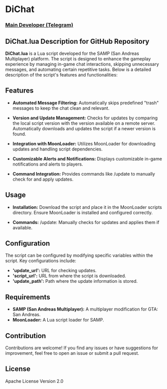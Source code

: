 # DiChat

### [Main Developer (Telegram)](https://t.me/lisowsky)

## DiChat.lua Description for GitHub Repository

**DiChat.lua** is a Lua script developed for the SAMP (San Andreas Multiplayer) platform. The script is designed to enhance the gameplay experience by managing in-game chat interactions, skipping unnecessary messages, and automating certain repetitive tasks. Below is a detailed description of the script's features and functionalities:

## Features

- **Automated Message Filtering:**
Automatically skips predefined "trash" messages to keep the chat clean and relevant.

- **Version and Update Management:**
Checks for updates by comparing the local script version with the version available on a remote server.
Automatically downloads and updates the script if a newer version is found.

- **Integration with MoonLoader:**
Utilizes MoonLoader for downloading updates and handling script dependencies.

- **Customizable Alerts and Notifications:**
Displays customizable in-game notifications and alerts to players.

- **Command Integration:**
Provides commands like /update to manually check for and apply updates.

## Usage

- **Installation:**
Download the script and place it in the MoonLoader scripts directory.
Ensure MoonLoader is installed and configured correctly.

- **Commands:**
/update: Manually checks for updates and applies them if available.

## Configuration

The script can be configured by modifying specific variables within the script. Key configurations include:

- **'update_url':** URL for checking updates.
- **'script_url':** URL from where the script is downloaded.
- **'update_path':** Path where the update information is stored.

## Requirements

- **SAMP (San Andreas Multiplayer):** A multiplayer modification for GTA: San Andreas.
- **MoonLoader:** A Lua script loader for SAMP.

## Contribution

Contributions are welcome! If you find any issues or have suggestions for improvement, feel free to open an issue or submit a pull request.

## License

Apache License Version 2.0
